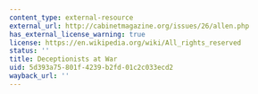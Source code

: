 ```yaml
---
content_type: external-resource
external_url: http://cabinetmagazine.org/issues/26/allen.php
has_external_license_warning: true
license: https://en.wikipedia.org/wiki/All_rights_reserved
status: ''
title: Deceptionists at War
uid: 5d393a75-801f-4239-b2fd-01c2c033ecd2
wayback_url: ''
---
```

